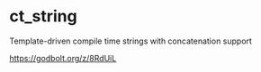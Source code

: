 # ct_string
Template-driven compile time strings with concatenation support

https://godbolt.org/z/8RdUiL
